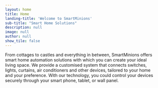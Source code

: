 ```yaml
---
layout: home
title: Home
landing-title: 'Welcome to SmartMinions'
sub-title: "Smart Home Solutions"
description: null
image: null
author: null
show_tile: false
---
```


From cottages to castles and everything in between, SmartMinions offers smart home automation solutions with which you can create your ideal living space. We provide a customised system that connects switches, lights, curtains, air conditioners and other devices, tailored to your home and your preference. With our technology, you could control your devices securely through your smart phone, tablet, or wall panel.

